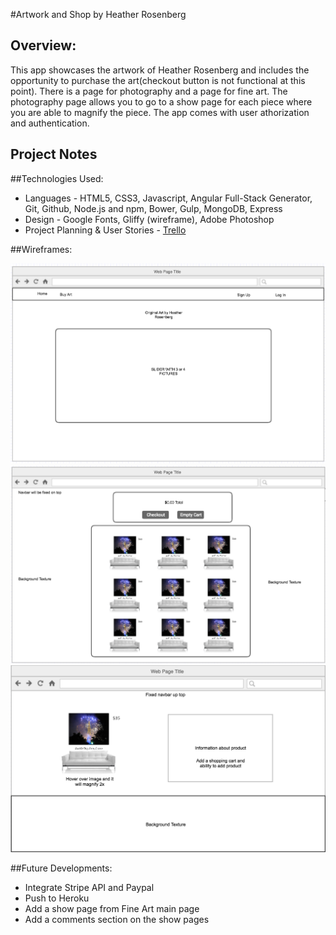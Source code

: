 #Artwork and Shop by Heather Rosenberg

## Overview:

This app showcases the artwork of Heather Rosenberg and includes the opportunity to purchase the art(checkout button is not functional at this point). There is a page for photography and a page for fine art. The photography page allows you to go to a show page for each piece where you are able to magnify the piece. The app comes with user athorization and authentication.

## Project Notes

##Technologies Used:

- Languages - HTML5, CSS3, Javascript, Angular Full-Stack Generator, Git, Github, Node.js and npm, Bower, Gulp, MongoDB, Express
- Design - Google Fonts, Gliffy (wireframe), Adobe Photoshop
- Project Planning & User Stories - [Trello](https://trello.com/b/Il9Z7qCh/project4)

##Wireframes:

![](./Home_Page_P4_wireframe.png)
![](./Item_page_p4_wireframe.png)
![](./Item_show_page_p4_wireframe.png)

##Future Developments:

- Integrate Stripe API and Paypal
- Push to Heroku
- Add a show page from Fine Art main page
- Add a comments section on the show pages